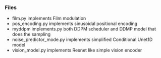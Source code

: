 ### Files

* film.py implements Film modulation
* pos_encoding.py implements sinusoidal positional encoding
* myddpm implements.py both DDPM scheduler and DDMP model that does the sampling
* noise_predictor_mode.py implements simplified Conditional Unet1D model
* vision_model.py implements Resnet like simple vision encoder

